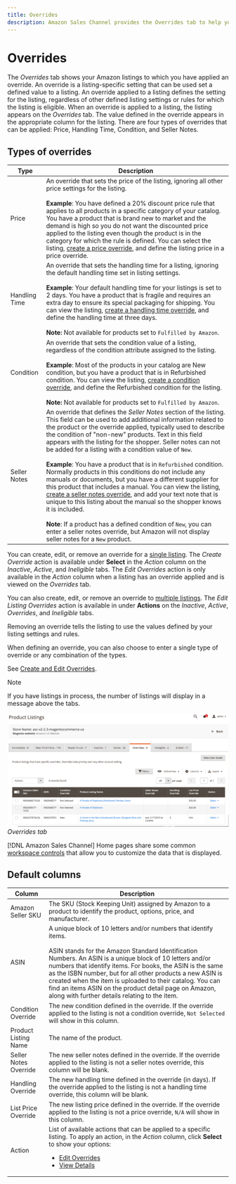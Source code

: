 ```yaml
---
title: Overrides
description: Amazon Sales Channel provides the Overrides tab to help you identify and manage how you are applying overrides in your Amazon listings.
---
```


# Overrides

The _Overrides_ tab shows your Amazon listings to which you have applied an override. An override is a listing-specific setting that can be used set a defined value to a listing. An override applied to a listing defines the setting for the listing, regardless of other defined listing settings or rules for which the listing is eligible. When an override is applied to a listing, the listing appears on the _Overrides_ tab. The value defined in the override appears in the appropriate column for the listing. There are four types of overrides that can be applied: Price, Handling Time, Condition, and Seller Notes.

## Types of overrides

|Type|Description|
|---|---|
|Price|An override that sets the price of the listing, ignoring all other price settings for the listing. <br><br>**Example**: You have defined a 20% discount price rule that applies to all products in a specific category of your catalog. You have a product that is brand new to market and the demand is high so you do not want the discounted price applied to the listing even though the product is in the category for which the rule is defined. You can select the listing, [create a price override](./creating-editing-overrides.md#edit-override-single-listing), and define the listing price in a price override. |
|Handling Time|An override that sets the handling time for a listing, ignoring the default handling time set in listing settings.<br><br>**Example**: Your default handling time for your listings is set to 2 days. You have a product that is fragile and requires an extra day to ensure its special packaging for shipping. You can view the listing, [create a handling time override](./creating-editing-overrides.md#edit-override-single-listing), and define the handling time at three days.<br><br>**Note:** Not available for products set to `Fulfilled by Amazon`. |
|Condition|An override that sets the condition value of a listing, regardless of the condition attribute assigned to the listing.<br><br>**Example**: Most of the products in your catalog are New condition, but you have a product that is in Refurbished condition. You can view the listing, [create a condition override](./creating-editing-overrides.md#edit-override-single-listing), and define the Refurbished condition for the listing.<br><br>**Note:** Not available for products set to `Fulfilled by Amazon`. |
|Seller Notes|An override that defines the _Seller Notes_ section of the listing. This field can be used to add additional information related to the product or the override applied, typically used to describe the condition of "non-new" products. Text in this field appears with the listing for the shopper. Seller notes can not be added for a listing with a condition value of `New`. <br><br>**Example**: You have a product that is in `Refurbished` condition. Normally products in this conditions do not include any manuals or documents, but you have a different supplier for this product that includes a manual. You can view the listing, [create a seller notes override](./creating-editing-overrides.md#edit-override-single-listing), and add your text note that is unique to this listing about the manual so the shopper knows it is included.<br><br>**Note**: If a product has a defined condition of `New`, you can enter a seller notes override, but Amazon will not display seller notes for a `New` product.|

You can create, edit, or remove an override for a [single listing](./creating-editing-overrides.md#edit-override-single-listing). The _Create Override_ action is available under **Select** in the _Action_ column on the _Inactive_, _Active_, and _Ineligible_ tabs. The _Edit Overrides_ action is only available in the _Action_ column when a listing has an override applied and is viewed on the _Overrides_ tab.

You can also create, edit, or remove an override to [multiple listings](./creating-editing-overrides.md#edit-override-multiple-listings). The _Edit Listing Overrides_ action is available in under **Actions** on the _Inactive_, _Active_, _Overrides_, and _Ineligible_ tabs.

Removing an override tells the listing to use the values defined by your listing settings and rules.

When defining an override, you can also choose to enter a single type of override or any combination of the types.

See [Create and Edit Overrides](./creating-editing-overrides.md).

>[!NOTE]
>
>If you have listings in process, the number of listings will display in a message above the tabs.

![](assets/amazon-overrides.png)
_Overrides tab_

[!DNL Amazon Sales Channel] Home pages share some common [workspace controls](./workspace-controls.md) that allow you to customize the data that is displayed.

## Default columns

|Column|Description|
|---|---|
|Amazon Seller SKU|The SKU (Stock Keeping Unit) assigned by Amazon to a product to identify the product, options, price, and manufacturer. |
|ASIN|A unique block of 10 letters and/or numbers that identify items.<br><br>ASIN stands for the Amazon Standard Identification Numbers. An ASIN is a unique block of 10 letters and/or numbers that identify items. For books, the ASIN is the same as the ISBN number, but for all other products a new ASIN is created when the item is uploaded to their catalog. You can find an items ASIN on the product detail page on Amazon, along with further details relating to the item. |
|Condition Override|The new condition defined in the override. If the override applied to the listing is not a condition override, `Not Selected` will show in this column. |
|Product Listing Name|The name of the product. |
|Seller Notes Override|The new seller notes defined in the override. If the override applied to the listing is not a seller notes override, this column will be blank. |
|Handling Override|The new handling time defined in the override (in days). If the override applied to the listing is not a handling time override, this column will be blank. |
|List Price Override|The new listing price defined in the override. If the override applied to the listing is not a price override, `N/A` will show in this column. |
|Action|List of available actions that can be applied to a specific listing. To apply an action, in the _Action_ column, click **Select** to show your options:<ul><li>[Edit Overrides](./creating-editing-overrides.md#edit-override-single-listing)</li><li>[View Details](./product-listing-details.md)</li></ul> |
